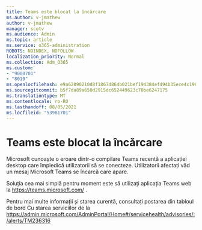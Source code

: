 ```yaml
---
title: Teams este blocat la încărcare
ms.author: v-jmathew
author: v-jmathew
manager: scotv
ms.audience: Admin
ms.topic: article
ms.service: o365-administration
ROBOTS: NOINDEX, NOFOLLOW
localization_priority: Normal
ms.collection: Adm_O365
ms.custom:
- "9000701"
- "8019"
ms.openlocfilehash: e9a62890210d8f1867d864b021bef194384ef494b35ece4c1962e4f33ac53272
ms.sourcegitcommit: b5f7da89a650d2915dc652449623c78be6247175
ms.translationtype: MT
ms.contentlocale: ro-RO
ms.lasthandoff: 08/05/2021
ms.locfileid: "53981701"
---
```

# <a name="teams-client-is-stuck-on-loading"></a>Teams este blocat la încărcare

Microsoft cunoaște o eroare dintr-o compilare Teams recentă a aplicației desktop care împiedică utilizatorii să se conecteze. Utilizatorii afectați văd un mesaj Microsoft Teams se încarcă care apare.

Soluția cea mai simplă pentru moment este să utilizați aplicația Teams web la <https://teams.microsoft.com/> .

Pentru mai multe informații și starea curentă, consultați postarea din tabloul de bord Cu starea serviciilor de la <https://admin.microsoft.com/AdminPortal/Home#/servicehealth/advisories/:/alerts/TM236316>
